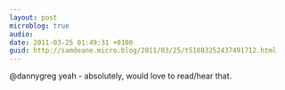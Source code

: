 ```yaml
---
layout: post
microblog: true
audio: 
date: 2011-03-25 01:49:31 +0100
guid: http://samdeane.micro.blog/2011/03/25/t51083252437491712.html
---
```

@dannygreg yeah - absolutely, would love to read/hear that.
